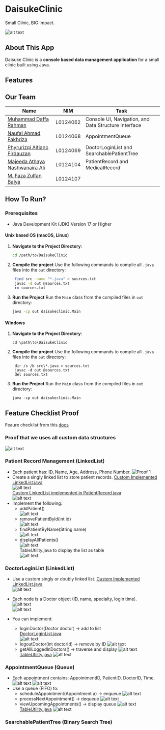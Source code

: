 # DaisukeClinic
Small Clinic, BIG Impact.

![alt text](img/hero.png)

## About This App
Daisuke Clinic is a **console based data management application** for a small clinic built using Java.

## Features



## Our Team

| **Name**                                                            | **NIM**  | **Task**                                             |
| ------------------------------------------------------------------- | -------- | ---------------------------------------------------- |
| [Muhammad Daffa Rahman](https://github.com/daffarahman)             | L0124062 | Console UI, Navigation, and Data Structure Interface |
| [Naufal Ahmad Fakhriza](https://github.com/sinopalll)               | L0124068 | AppointmentQueue                                     |
| [Phyrurizqi Altiano Firdauzan](https://github.com/Qiwqiw-Alt)       | L0124069 | DoctorLoginList and SearchablePatientTree            |
| [Majeeda Athaya Nashwanaira Ali](https://github.com/nashwanairaath) | L0124104 | PatientRecord and MedicalRecord                      |
| [M. Faza Zulfan Balya](https://github.com/FazeBalya)                | L0124107 |                                                      |

## How To Run?

### Prerequisites
* Java Development Kit (JDK) Version 17 or Higher

#### Unix based OS (macOS, Linux)
1. **Navigate to the Project Directory**:
   ```bash
   cd /path/to/DaisukeClinic
   ```
2. **Compile the project**
   Use the following commands to compile all `.java` files into the `out` directory:
   ```bash
    find src -name "*.java" > sources.txt
    javac -d out @sources.txt
    rm sources.txt
   ```
3. **Run the Project**
   Run the `Main` class from the compiled files in `out` directory:
    ```bash
    java -cp out daisukeclinic.Main
    ```

#### Windows
1. **Navigate to the Project Directory**:
   ```batch
   cd \path\to\DaisukeClinic
   ```
2. **Compile the project**
   Use the following commands to compile all `.java` files into the `out` directory:
   ```batch
    dir /s /b src\*.java > sources.txt
    javac -d out @sources.txt
    del sources.txt
   ```
3. **Run the Project**
   Run the `Main` class from the compiled files in `out` directory:
    ```batch
    java -cp out daisukeclinic.Main
    ```

## Feature Checklist Proof

Feaure checklist from this [docs](https://docs.google.com/document/d/1nFTebiibxVecV4F5Yga1dyzBEQkZEAGwspSo9VjPVrw/edit?tab=t.0#heading=h.bvhel064fgvf)

### Proof that we uses all custom data structures
![alt text](img/proof9.png)  

### Patient Record Management (LinkedList)
* Each patient has: ID, Name, Age, Address, Phone Number.
  ![Proof 1](img/proof1.png)  
* Create a singly linked list to store patient records.
   [Custom Implemented LinkedList.java](src/daisukeclinic/datastructure/LinkedList.java)  
   ![alt text](img/proof2.png)  
   [Custom LinkedList implemented in PatientRecord.java](src/daisukeclinic/controller/PatientRecord.java)  
   ![alt text](img/proof3.png)  
* Implement the following:
   * addPatient()  
      ![alt text](img/proof4.png)  
   * removePatientById(int id)  
      ![alt text](img/proof5.png)  
   * findPatientByName(String name)  
      ![alt text](img/proof6.png)  
   * displayAllPatients()  
      ![alt text](img/proof7.png)  
TableUtility.java to display the list as table  
      ![alt text](img/proof8.png)  

### DoctorLoginList (LinkedList)
* Use a custom singly or doubly linked list.
[Custom Implemented LinkedList.java](src/daisukeclinic/datastructure/LinkedList.java)  
   ![alt text](img/proof2.png)  

* Each node is a Doctor object (ID, name, specialty, login time).  
  ![alt text](img/proof10.png)  
  ![alt text](img/proof11.png)  
* You can implement:
   * loginDoctor(Doctor doctor) → add to list  
      [DoctorLoginList.java](src/daisukeclinic/controller/DoctorLoginList.java)  
      ![alt text](img/proof12.png)
   * logoutDoctor(int doctorId) → remove by ID
      ![alt text](img/proof13.png)
   * getAllLoggedInDoctors() → traverse and display
      ![alt text](img/proof14.png)  
      [TableUtility.java](src/daisukeclinic/utils/TableUtility.java)
      ![alt text](img/proof15.png)  

### AppointmentQueue (Queue)
* Each appointment contains: AppointmentID, PatientID, DoctorID, Time.
  ![alt text](img/proof16.png)
  ![alt text](img/proof17.png)  
* Use a queue (FIFO) to:
  * scheduleAppointment(Appointment a) → enqueue
      ![alt text](img/proof18.png)  
  * processNextAppointment() → dequeue
      ![alt text](img/proof19.png)
  * viewUpcomingAppointments() → display queue
      ![alt text](img/proof20.png)
      [TableUtility.java](src/daisukeclinic/utils/TableUtility.java)
      ![alt text](img/proof21.png)

### SearchablePatientTree (Binary Search Tree)


